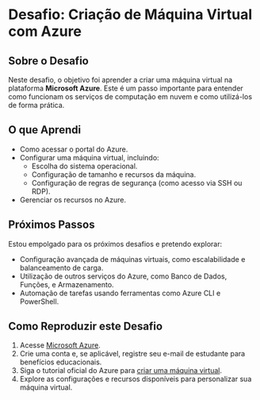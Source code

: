 # Desafio: Criação de Máquina Virtual com Azure

## Sobre o Desafio
Neste desafio, o objetivo foi aprender a criar uma máquina virtual na plataforma **Microsoft Azure**. Este é um passo importante para entender como funcionam os serviços de computação em nuvem e como utilizá-los de forma prática.

## O que Aprendi
- Como acessar o portal do Azure.
- Configurar uma máquina virtual, incluindo:
  - Escolha do sistema operacional.
  - Configuração de tamanho e recursos da máquina.
  - Configuração de regras de segurança (como acesso via SSH ou RDP).
- Gerenciar os recursos no Azure.

## Próximos Passos
Estou empolgado para os próximos desafios e pretendo explorar:
- Configuração avançada de máquinas virtuais, como escalabilidade e balanceamento de carga.
- Utilização de outros serviços do Azure, como Banco de Dados, Funções, e Armazenamento.
- Automação de tarefas usando ferramentas como Azure CLI e PowerShell.

## Como Reproduzir este Desafio
1. Acesse [Microsoft Azure](https://azure.microsoft.com).
2. Crie uma conta e, se aplicável, registre seu e-mail de estudante para benefícios educacionais.
3. Siga o tutorial oficial do Azure para [criar uma máquina virtual](https://learn.microsoft.com/azure/virtual-machines/).
4. Explore as configurações e recursos disponíveis para personalizar sua máquina virtual.

